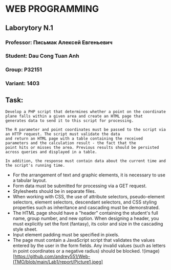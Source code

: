 # WEB PROGRAMMING

## Laborytory N.1

### Professor: Письмак Алексей Евгеньевич
### Student: Dau Cong Tuan Anh
### Group: P32151
### Variant: 1403

## Task:

```
Develop a PHP script that determines whether a point on the coordinate plane falls within a given area and create an HTML page that 
generates data to send it to this script for processing.

The R parameter and point coordinates must be passed to the script via an HTTP request. The script must validate the data 
and return an HTML page with a table containing the received parameters and the calculation result - the fact that the 
point hits or misses the area. Previous results should be persisted across queries and displayed in a table.

In addition, the response must contain data about the current time and the script's running time.

```
- For the arrangement of text and graphic elements, it is necessary to use a tabular layout.
- Form data must be submitted for processing via a GET request.
- Stylesheets should be in separate files.
- When working with CSS, the use of attribute selectors, pseudo-element selectors, element selectors, descendant selectors, and CSS styling properties such as inheritance and cascading must be demonstrated.
- The HTML page should have a "header" containing the student's full name, group number, and new option. When designing a header, you must explicitly set the font (fantasy), its color and size in the cascading style sheet.
- Input element padding must be specified in pixels.
- The page must contain a JavaScript script that validates the values ​​entered by the user in the form fields. Any invalid values ​​(such as letters in point coordinates or a negative radius) should be blocked.
!(image)[https://github.com/andrey551/Web-ITMO/blob/main/Lab1/report/Picture1.jpeg]
